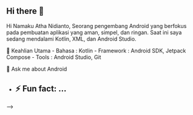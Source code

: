 ## Hi there 👋

Hi Namaku Atha Nidianto, Seorang pengembang Android yang berfokus pada pembuatan aplikasi yang aman, simpel, dan ringan. Saat ini saya sedang mendalami Kotlin, XML, dan Android Studio.

 🔭 Keahlian Utama
      - Bahasa : Kotlin
      - Framework : Android SDK, Jetpack Compose
      - Tools : Android Studio, Git
      
 💬 Ask me about Android
- ⚡ Fun fact: ...
  -
-->
